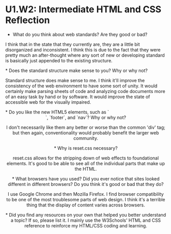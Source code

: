 # U1.W2: Intermediate HTML and CSS Reflection

* What do you think about web standards? Are they good or bad?
<p>I think that in the state that they currently are, they are a little bit disorganized and inconsistent. I think this is due to the fact that they were pretty much an after-thought where any sort of new or developing standard is basically just appended to the existing structure.</p>
* Does the standard structure make sense to you? Why or why not?
<p>Standard structure does make sense to me. I think it'll improve the consistency of the web environment to have some sort of unity. It would certainly make parsing sheets of code and analyzing code documents more of an easy task by hand or by software. It would improve the state of accessible web for the visually impaired.</p>
* Do you like the new HTML5 elements, such as `<header>`, `footer`, and `nav`? Why or why not?
<p>I don't necessarily like them any better or worse than the common 'div' tag; but then again, conventionality would probably benefit the larger web community.</p>
* Why is reset.css necessary?
<p>reset.css allows for the stripping down of web effects to foundational elements. It's good to be able to see all of the individual parts that make up the HTML.</p> 
* What browsers have you used? Did you ever notice that sites looked different in different browsers? Do you think it's good or bad that they do?
<p>I use Google Chrome and then Mozilla Firefox. I find browser compatibility to be one of the most troublesome parts of web design. I think it's a terrible thing that the display of content varies across browsers.</p>
* Did you find any resources on your own that helped you better understand a topic? If so, please list it.
I mainly use the W3Schools' HTML and CSS reference to reinforce my HTML/CSS coding and learning.